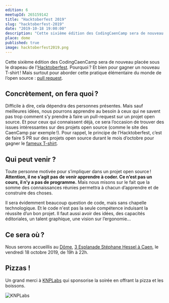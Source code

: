 ```yaml
---
edition: 6
meetupId: 265159142
title: "Hacktoberfest 2019"
slug: "hacktoberfest-2019"
date: "2019-10-18 19:00:00"
description: "Cette sixième édition des CodingCaenCamp sera de nouveau placée sous le drapeau de l'Hacktoberfest. Pourquoi ? Et bien pour gagner un nouveau T-shirt ! Mais surtout pour aborder cette pratique élémentaire du monde de l’open source : la pull request."
place: dome
published: true
image: hacktoberfest2019.png
---
```


Cette sixième édition des CodingCaenCamp sera de nouveau placée sous le drapeau de l'[Hacktoberfest](https://hacktoberfest.digitalocean.com). Pourquoi ? Et bien pour gagner un nouveau T-shirt ! Mais surtout pour aborder cette pratique élémentaire du monde de l’open source : [pull request](https://help.github.com/articles/about-pull-requests/).

## Concrètement, on fera quoi ?

Difficile à dire, cela dépendra des personnes présentes. Mais sauf meilleures idées, nous pourrons apprendre au besoin à ceux qui ne savent pas trop comment s’y prendre à faire un pull-request sur un projet open source. Et pour ceux qui connaissent déjà, ce sera l’occasion de trouver des issues intéressantes sur des projets open source (comme le site des CaenCamp par exemple !). Pour rappel, le principe de l’Hacktoberfest, c’est de faire 5 PR sur des projets open source durant le mois d’octobre pour gagner le [fameux T-shirt](https://blog.github.com/2017-11-30-hacktoberfest-2017-the-results-are-in/).

## Qui peut venir ?

Toute personne motivée pour s’impliquer dans un projet open source ! **Attention, il ne s’agit pas de venir apprendre à coder. Ce n’est pas un cours, il n’y a pas de programme.** Mais nous misons sur le fait que la somme des connaissances réunies permettra à chacun d’apprendre et de construire des choses.

Il sera évidemment beaucoup question de code, mais sans chapelle technologique. Et le code n'est pas la seule compétence induisant la réussite d’un bon projet. Il faut aussi avoir des idées, des capacités éditoriales, un talent graphique, une vision sur l’ergonomie...

## Ce sera où ?

Nous serons accueillis au [Dôme](http://ledome.info/), [3 Esplanade Stéphane Hessel à Caen](https://www.google.com/maps/place/Le+D%C3%B4me/@49.181727,-0.347006,16z/data=!4m5!3m4!1s0x0:0xd74237367f9a5dd9!8m2!3d49.1817269!4d-0.3470057?hl=fr-FR), le vendredi 18 octobre 2019, de 19h à 22h.

## Pizzas !

Un grand merci à [KNPLabs](https://knplabs.com/fr) qui sponsorise la soirée en offrant la pizza et les boissons.

![KNPLabs](/ccc/logo-knp-labs.jpg)
